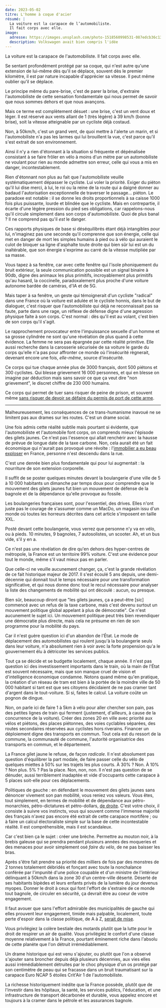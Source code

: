```yaml
---
date: 2023-05-02
titre: L'homme à coque d'acier
résumé: |
  La voiture est la carapace de l’automobiliste. 
  Il fait corps avec elle.
image:
  adresse: https://images.unsplash.com/photo-1518560998531-087edcb36c13?ixlib=rb-4.0.3&ixid=MnwxMjA3fDB8MHxwaG90by1wYWdlfHx8fGVufDB8fHx8&auto=format&fit=crop&w=687&q=80
  description: Volkswagen avait bien compris l'idée
---
```


La voiture est la carapace de l'automobiliste. Il fait corps avec elle.

Se sentant profondément protégé par sa coque, qui n'est autre qu'une extension de lui-même dès qu'il se déplace, souvent dès le premier kilomètre, il est par nature incapable d'apprécier sa vitesse. Il peut même oublier qu'il se déplace.

Le principe même du pare-brise, c'est de parer la brise, d'extraire l'automobiliste de cette sensation fondamentale qui nous permet de savoir que nous sommes dehors et que nous avançons.

Mais ce terme est complètement désuet : une brise, c'est un vent doux et léger. Il est réservé aux vents allant de 1 (très légère) à 39 km/h (bonne brise), soit la vitesse atteignable par un cycliste déjà costaud.

Non, à 50km/h, c'est un grand vent, de quoi mettre à l'alerte un marin, et si l'automobiliste n'a pas les larmes qui lui brouillent la vue, c'est parce qu'il s'est extrait de son environnement.

Ainsi il n'y a rien d'étonnant à la situation si fréquente et dépénalisée consistant à se faire frôler en vélo à moins d'un mètre par un automobiliste ne voulant pour rien au monde admettre son erreur, celle qui vous a mis en danger, incontestablement.

Rien d'étonnant non plus au fait que l'automobiliste veuille systématiquement dépasser le cycliste. Lui voler la priorité. Exiger du piéton qu'il lui dise merci, à lui, le roi ou la reine de la route qui a daigné donner au badaud l'autorisation exceptionnelle de traverser le passage... piéton. Le paradoxe est notable : il se donne les droits proportionnels à sa caisse 1000 fois plus puissante, lourde et blindée que le cycliste. Mais en contrepartie, il écarte d'une légère pression du pied ses obligations, car rappelons-nous qu'il circule simplement dans son corps d'automobiliste. Quoi de plus banal ? Il ne comprend pas qu'il _est_ le danger.

Ces rapports physiques de base si déséquilibrés étant déjà intangibles pour lui, n'imaginez pas une seconde qu'il comprenne que son énergie, celle qui met en danger de mort les simples humains à pied ou à vélo qui auraient le culot de bloquer sa ligne d'asphalte toute droite qui bien sûr lui est un du inaltérable, que son énergie s'exprime au carré de la vitesse mutipliée par sa masse.

Vous tapez à sa fenêtre, car avec cette fenêtre qui l'isole phoniquement du bruit extérieur, la seule communication possible est un signal binaire à 90db, digne des animaux les plus primitifs, incroyablement plus primitifs qu'au hasard, la coccinelle, paradoxalement plus proche d'une voiture autonome bardée de caméras, d'IA et de 5G.

Mais taper à sa fenêtre, un geste qui témoignerait d'un cycliste "radical" dans une France où la voiture est adulée et le cycliste honnis, dans le but de dialoguer, c'est risquer que l'automobiliste qui déjà ne reconnaissait pas sa faute, parte dans une rage, un réflexe de défense digne d'une agression physique faite à son corps. C'est normal : dès qu'il est au volant, c'est bien de son corps qu'il s'agit.

Le rapprochement provocateur entre l'impuissance sexuelle d'un homme et sa grosse cylindrée ne sont qu'une révélation de plus quand à cette évidence. La femme ne sera pas épargnée par cette réalité primitive. Elle aussi recherche dans la carosserie sécurisée de sa voiture le garde du corps qu'elle n'a pas pour affronter ce monde où l'insécurité règnerait, devenant encore une fois, _elle-même_, source d'insécurité.

Ce corps qui tue chaque année plus de 3000 français, dont 500 piétons et 300 cyclistes. Qui blesse grievement 16 000 personnes, et qui en blesse on imagine par déduction mais sans savoir ce que ça veut dire "non grievement", le discret chiffre de 230 000 humains.

Ce corps qui permet de tuer sans risquer de peine de prison, et souvent même [sans risquer de devoir se défaire du permis de port de cette arme](https://twitter.com/unevoiture_/status/1653021362393423876).

---

Malheureusement, les conséquences de ce trans-humanisme inavoué ne se limitent pas aux drames sur les routes. C'est un drame social.

Une fois admis cette réalité subtile mais pourtant si évidente, que l'automobiliste et l'automobile font corps, on comprends mieux l'épisode des gilets jaunes. Ce n'est pas l'essence qui allait renchérir avec la hausse de prévue de longue date de la taxe carbone. Non, cela aurait été un fait économique qui n'aurait pas provoqué une révolte : l'[immobilier a eu beau exploser](https://twitter.com/unevoiture_/status/1653021362393423876) en France, personne n'est descendu dans la rue.

C'est une denrée bien plus fondamentale qui pour lui augmentait : la nourriture de son extension corporelle.

Il suffit de se poster quelques minutes devant la boulangerie d'une ville de 5 à 10 000 habitants un dimanche par temps doux pour comprendre que le mouvement des gilets jaunes fut bien un mouvement de défense de la bagnole et de la dépendance qu'elle provoque au fossile.

Les boulangeries françaises sont, pour l'essentiel, des drives. Elles n'ont juste pas le courage de s'assumer comme un MacDo, un magasin issu d'un monde où toutes les horreurs décrites dans cet article s'imposent en taille XXL.

Posté devant cette boulangerie, vous verrez que personne n'y va en vélo, ou à pieds. 10 minutes, 9 bagnoles, 7 autosolistes, un scooter. Ah, et un bus vide, s'il y en a.

Ce n'est pas une révélation de dire qu'en dehors des hyper-centres de métropole, la France est un territoire 99% voiture. C'est une évidence pour tout le monde, même s'il vaut mieux pas en parler.

Que celle-ci ne veuille aucunement changer, ça, c'est la grande révélation de ce fait historique majeur de 2017. Il s'est écoulé 5 ans depuis, une demi-décennie qui donnait tout le temps nécessaire pour une transformation significative, et qui nous donne donc tout le recul nécessaire pour analyser la liste des changements de mobilité qui ont découlé : aucun, ou presque.

Bien sûr, beaucoup diront que "les gilets jaunes, ça a peut-être [sic] commencé avec un refus de la taxe carbone, mais c'est devenu surtout un mouvement politique global appelant à plus de démocratie". Ce n'est aucunement le sujet ici. Un mouvement politique peut très bien revendiquer une démocratie plus directe, mais cela ne présume en rien de son programme pour la mobilité du pays.

Car il n'est guère question ici d'un abandon de l'État. Le mode de déplacement des automobilistes qui roulent jusqu'à la boulangerie seuls dans leur voiture, n'a absolument rien à voir avec la forte propension qu'a le gouvernement élu à détricoter les services publics.

Tout ça se décide et se budgette localement, chaque année. Il n'est pas question ici des investissement importants dans le train, où la main de l'État est souvent nécessaire, mais que son manque cruel de vision et d'intelligence économique condamne. Notons quand même qu'en pratique, la création d'un réseau de tram est bien à la portée de la moindre ville de 50 000 habitant si tant est que ses citoyens décidaient de ne pas cramer tant d'argent dans le tout-voiture. Si si, faites le calcul. La voiture coûte un pognon de dingue.

Non, on parle ici de faire 1 à 5km à vélo pour aller chercher son pain, pas des petites lignes de train qui ferment (justement, d'ailleurs, à cause de la concurrence de la voiture). Créer des zones 20 en ville avec priorité aux vélos et piétons, des places piétonnes, des voies cyclables séparées, des routes secondaires réservées aux cyclistes hors riverains. Financer un déploiement digne des transports en commun. Tout cela est du ressort de la commune, la communauté de commune, l'autorité organisatrice des transports en commun, et le département.

La France gilet jaune le refuse, de façon _radicale_. Il n'est absolument pas question d'équilibrer la part modale, de faire passer celle du vélo de quelques miettes à 50% sur les trajets les plus courts. À 30% ? Non. À 10% ? Non plus. 5% ? Pas la place. Non, non, non. Il n'est pas question de se dénuder, aussi terriblement inadaptée et vide d'occupants cette carapace à 5 places soit-elle pour ces déplacements.

Politiques de gauche : en défendant le mouvement des gilets jaunes sans dénoncer vivement son pan mobilité, vous reniez vos valeurs. Vous êtes, tout simplement, en termes de mobilité et de dépendance aux pétro-monarchies, pétro-dictatures et pétro-dollars, [de droite](https://twitter.com/maeool/status/1516009056078639106). C'est votre choix, il consiste à suivre vos instincts, vous qui souvent comme l'immense majorité des français n'avez pas encore été extrait de cette carapace mortifère ; ou à faire un calcul électoraliste simple sur la base de cette incontestable réalité. Il est compréhensible, mais il est scandaleux.

Car c'est bien ça le sujet : créer une brèche. Permettre au mouton noir, à la brebis galeuse qui se prendra pendant plusieurs années des moqueries et des menaces pour avoir simplement osé _faire du vélo_, de ne pas baisser les bras.

Après s'être fait prendre sa priorité des milliers de fois par des monstres de 2 tonnes totalement débridés et fonçant avec toute la nonchalance conférée par l'impunité d'une police coupable et d'un ministre de l'intérieur délinquant à 50km/h dans la zone 30 d'un centre-ville déserté. Déserté de ses habitants bipèdes et leurs enfants privés de la lumière du jour devenus myopes. Donner le droit à ceux qui font l'effort de s'extraire de ce monde tout bagnole, de circuler en sécurité, ça devrait être au coeur de votre engagement.

Il faut avouer que sans l'effort admirable des municipalités de gauche qui elles prouvent leur engagement, timide mais palpable, localement, toute perte d'espoir dans la classe politique, de A à Z, [serait de mise](https://twitter.com/maeool/status/1516009056078639106).

Vous privilégiez la colère bestiale des motards plutôt que la lutte pour le droit de respirer un air de qualité. Vous privilégiez le confort d'une classe moyenne relativement à la France, pourtant éminement riche dans l'absolu de cette planète que l'on détruit irrémédiablement.

Un drame historique qui est venu s'ajouter, ou plutôt que l'on a observé s'ajouter sans broncher depuis déjà plusieurs décennies, aux vies elles aussi irrémédiablement détruites par le choc physique d'un os protégé par son centimètre de peau qui se fracasse dans un bruit traumatisant sur la carapace Euro NCAP 5 étoiles Crit'Air 1 de l'automobiliste.

La richesse historiquement inédite que la France possède, plutôt que de l'investir dans les hôpitaux, la santé, les services publics, l'éducation, et une infrastructure de transport décarbonée et durable, vous appelez encore et toujours à la cramer dans le pétrole et les assurances bagnole.
